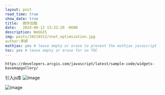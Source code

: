 ```yaml
---
layout: post
read_time: true
show_date: true
title:  微件加载
date:   2024-06-12 13:32:20 -0600
description: WebGIS
img: posts/20210312/nnet_optimization.jpg
author:李妍
mathjax: yes # leave empty or erase to prevent the mathjax javascript from loading
toc: yes # leave empty or erase for no TOC
---
```

    https://developers.arcgis.com/javascript/latest/sample-code/widgets-basemapgallery/
引入js库
![image](https://github.com/Plonkloving/AnAn/assets/102906830/c1a77b32-b065-46dd-b55e-80bb357d31bf)

 ![image](https://github.com/Plonkloving/AnAn/assets/102906830/a8001128-7357-4932-9f4e-4d19440b8f3e)

 
  
